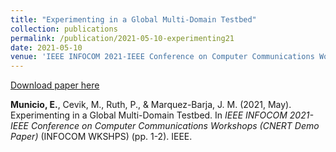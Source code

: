 ```yaml
---
title: "Experimenting in a Global Multi-Domain Testbed"
collection: publications
permalink: /publication/2021-05-10-experimenting21
date: 2021-05-10
venue: 'IEEE INFOCOM 2021-IEEE Conference on Computer Communications Workshops (CNERT)'
---
```


[Download paper here](https://ieeexplore.ieee.org/abstract/document/9484534/)

<b>Municio, E.</b>, Cevik, M., Ruth, P., & Marquez-Barja, J. M. (2021, May). Experimenting in a Global Multi-Domain Testbed. In <i>IEEE INFOCOM 2021-IEEE Conference on Computer Communications Workshops (CNERT Demo Paper) </i>(INFOCOM WKSHPS)  (pp. 1-2). IEEE.